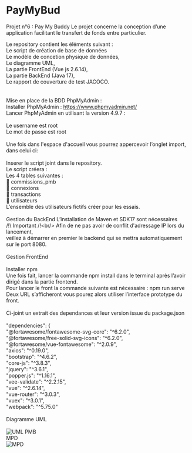 # PayMyBud
Projet n°6 : Pay My Buddy
Le projet concerne la conception d’une application facilitant le transfert de fonds entre particulier. <br/>

Le repository contient les éléments suivant : <br/>
Le script de création de base de données <br/>
Le modèle de concetion physique de données,<br/>
Le diagramme UML,<br/>
La partie FrontEnd (Vue js 2.6.14),<br/>
La partie BackEnd (Java 17),<br/>
Le rapport de couverture de test JACOCO.<br/>
<br/>
<br/>
Mise en place de la BDD PhpMyAdmin :<br/>
Installer PhpMyAdmin : https://www.phpmyadmin.net/<br/>
Lancer PhpMyAdmin en utilisant la version 4.9.7 :<br/>
 <br/>
Le username est root<br/>
Le mot de passe est root <br/>
<br/>
Une fois dans l'espace d'accueil vous pourrez appercevoir l’onglet import, dans celui ci: <br/>
 <br/>
Inserer le script joint dans le repository.<br/>
Le script créera :<br/>
Les 4 tables suivantes :<br/>
	commissions_pmb<br/>
	connexions<br/>
	transactions<br/>
	utilisateurs<br/>
L’ensemble des utilisateurs fictifs créer pour les essais.<br/>
<br/>
Gestion du BackEnd 
L’installation de Maven et SDK17 sont nécessaires<br/>
/!\ Important /!\<br/>
Afin de ne pas avoir de conflit d'adressage IP lors du lancement,<br/> 
veillez à démarrer en premier le backend qui se mettra automatiquement sur le port 8080.<br/>
<br/>
Gestion FrontEnd<br/>
<br/>
Installer npm<br/> 
Une fois fait, lancer la commande npm install dans le terminal après l’avoir dirigé dans la partie frontend.<br/>
Pour lancer le front la commande suivante est nécessaire : npm run serve<br/>
Deux URL s’afficheront vous pourez alors utiliser l’interface prototype du front.<br/>
<br/>
Ci-joint un extrait des dependances et leur version issue du package.json<br/>
<br/>
"dependencies": {<br/>
    "@fortawesome/fontawesome-svg-core": "^6.2.0",<br/>
    "@fortawesome/free-solid-svg-icons": "^6.2.0",<br/>
    "@fortawesome/vue-fontawesome": "^2.0.9",<br/>
    "axios": "^0.19.0",<br/>
    "bootstrap": "^4.6.2",<br/>
    "core-js": "^3.8.3",<br/>
    "jquery": "^3.6.1",<br/>
    "popper.js": "^1.16.1",<br/>
    "vee-validate": "^2.2.15",<br/>
    "vue": "^2.6.14",<br/>
    "vue-router": "^3.0.3",<br/>
    "vuex": "^3.0.1",<br/>
    "webpack": "^5.75.0"<br/>
    <br/>
     Diagramme UML <br/>
    <br/>
![UML PMB](https://user-images.githubusercontent.com/84840316/204107015-0fb9b98b-f3c9-42dd-a2ef-1c766b61cc64.jpg)
    <br/>
    MPD<br/>
    ![MPD](https://user-images.githubusercontent.com/84840316/204107012-3b54fb46-620d-4050-9fbb-e2fa44c8925a.jpg)
    <br/>



